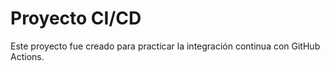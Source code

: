 # Proyecto CI/CD
Este proyecto fue creado para practicar la integración continua con GitHub Actions.
